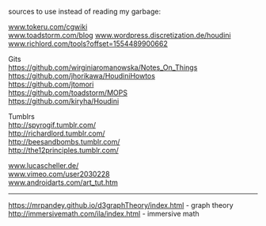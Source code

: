 sources to use instead of reading my garbage:    

www.tokeru.com/cgwiki    
www.toadstorm.com/blog
www.wordpress.discretization.de/houdini
www.richlord.com/tools?offset=1554489900662


Gits  
https://github.com/wirginiaromanowska/Notes_On_Things    
https://github.com/jhorikawa/HoudiniHowtos   
https://github.com/jtomori  
https://github.com/toadstorm/MOPS    
https://github.com/kiryha/Houdini  

Tumblrs  
http://spyrogif.tumblr.com/   
http://richardlord.tumblr.com/  
http://beesandbombs.tumblr.com/  
http://the12principles.tumblr.com/  


www.lucascheller.de/   
www.vimeo.com/user2030228  
www.androidarts.com/art_tut.htm  

----------

https://mrpandey.github.io/d3graphTheory/index.html - graph theory   
http://immersivemath.com/ila/index.html  - immersive math    




